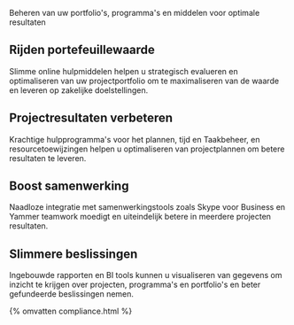 
Beheren van uw portfolio's, programma's en middelen voor optimale resultaten

## Rijden portefeuillewaarde
Slimme online hulpmiddelen helpen u strategisch evalueren en optimaliseren van uw projectportfolio om te maximaliseren van de waarde en leveren op zakelijke doelstellingen. 

## Projectresultaten verbeteren
Krachtige hulpprogramma's voor het plannen, tijd en Taakbeheer, en resourcetoewijzingen helpen u optimaliseren van projectplannen om betere resultaten te leveren. 

## Boost samenwerking
Naadloze integratie met samenwerkingstools zoals Skype voor Business en Yammer teamwork moedigt en uiteindelijk betere in meerdere projecten resultaten. 

## Slimmere beslissingen 
Ingebouwde rapporten en BI tools kunnen u visualiseren van gegevens om inzicht te krijgen over projecten, programma's en portfolio's en beter gefundeerde beslissingen nemen. 

{% omvatten compliance.html %}


